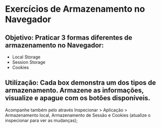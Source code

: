 # Exercícios de Armazenamento no Navegador

## Objetivo: Praticar 3 formas diferentes de armazenamento no Navegador:
* Local Storage
* Session Storage
* Cookies

## Utilização: Cada box demonstra um dos tipos de armazenamento. Armazene as informações, visualize e apague com os botões disponíveis.
Acompanhe também pelo através Inspecionar > Aplicação > Armazenamento local, Armazenamento de Sessão e Cookies (atualize o inspecionar para ver as mudanças);
